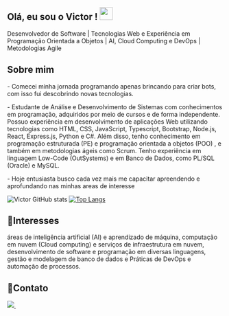 ## Olá, eu sou o Victor ! <img src="https://raw.githubusercontent.com/iampavangandhi/iampavangandhi/master/gifs/Hi.gif" width="30px"></h2>
<p> Desenvolvedor de Software | Tecnologias Web e Experiência em Programação Orientada a Objetos  |  AI, Cloud Computing e DevOps | Metodologias Agile  </p>

## Sobre mim 
<p> - Comecei minha jornada programando apenas brincando para criar bots, com isso fui descobrindo novas tecnologias.</p>
<p> - Estudante de Análise e Desenvolvimento de Sistemas com conhecimentos em programação, adquiridos por meio de cursos e de forma independente. Possuo experiência em desenvolvimento de aplicações Web utilizando tecnologias como HTML, CSS, JavaScript, Typescript, Bootstrap, Node.js, React, Express.js, Python e C#. Além disso, tenho conhecimento em programação estruturada (PE) e programação orientada a objetos (POO) , e também em metodologias ágeis como Scrum. Tenho experiência em linguagem Low-Code (OutSystems) e em Banco de Dados, como PL/SQL (Oracle) e MySQL.  </p>
<p> - Hoje entusiasta busco cada vez mais me capacitar apreendendo e aprofundando nas minhas areas de interesse </p>

![Victor GitHub stats](https://github-readme-stats.vercel.app/api?username=victor-vrg&show_icons=true&theme=dracula)
[![Top Langs](https://github-readme-stats.vercel.app/api/top-langs/?username=victor-vrg&layout=compact)](https://github.com/anuraghazra/github-readme-stats)


## 🎯Interesses
<p> áreas de inteligência artificial (AI) e aprendizado de máquina, computação em nuvem (Cloud computing) e serviços de infraestrutura em nuvem, desenvolvimento de software e programação em diversas linguagens, gestão e modelagem de banco de dados e Práticas de DevOps e automação de processos. </p>


## 💌Contato
<p align='left'>
  
  <a href="https://www.linkedin.com/in/victorvrg/">
    <img src="https://img.shields.io/badge/linkedin-%230077B5.svg?&style=for-the-badge&logo=linkedin&logoColor=white" />
  </a>&nbsp;&nbsp;
 
</p>
